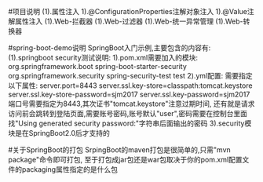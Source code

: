 #项目说明
(1).属性注入
	1).@ConfigurationProperties注解对象注入
	1).@Value注解属性注入
(1).Web-拦截器
(1).Web-过滤器
(1).Web-统一异常管理
(1).Web-转换器


	
#spring-boot-demo说明
    SpringBoot入门示例,主要包含的内容有:
    (1).springboot security测试说明:
     1).pom.xml需要加入的模块:
        <dependency>
            <groupId>org.springframework.boot</groupId>
            <artifactId>spring-boot-starter-security</artifactId>
        </dependency>
        <dependency>
            <groupId>org.springframework.security</groupId>
            <artifactId>spring-security-test</artifactId>
            <scope>test</scope>
        </dependency>
     2).yml配置:
                         需要指定以下属性:
        server.port=8443
        server.ssl.key-store=classpath:tomcat.keystore
        server.ssl.key-store-password=sjm2017
        server.ssl.key-password=sjm2017
                 端口号需要指定为8443,其次证书"tomcat.keystore"注意过期时间,
                还有就是请求访问前会跳转到登陆页面,需要账号密码,账号默认"user",密码需要在控制台里面找"Using generated security password:"字符串后面输出的密码
     3).security模块是在SpringBoot2.0后才支持的

#关于SpringBoot的打包
    SrpingBoot的maven打包是很简单的,只需"mvn package"命令即可打包,
    至于打包成jar包还是war包取决于你的pom.xml配置文件的packaging属性指定的是什么包
    
    
    
    
